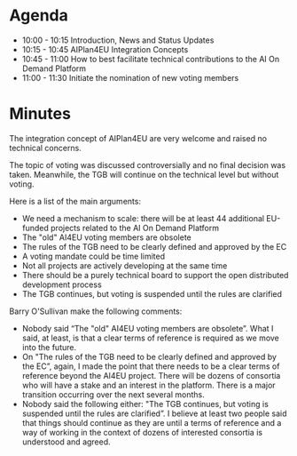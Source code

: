 # Agenda

* 10:00 - 10:15 Introduction, News and Status Updates
* 10:15 - 10:45 AIPlan4EU Integration Concepts
* 10:45 - 11:00 How to best facilitate technical contributions to the AI On Demand Platform
* 11:00 - 11:30 Initiate the nomination of new voting members

# Minutes

The integration concept of AIPlan4EU are very welcome and raised no technical concerns.

The topic of voting was discussed controversially and no final decision was taken. Meanwhile, the TGB will continue on the technical level but without voting. 

Here is a list of the main arguments:

* We need a mechanism to scale: there will be at least 44 additional EU-funded projects related to the AI On Demand Platform
* The "old" AI4EU voting members are obsolete
* The rules of the TGB need to be clearly defined and approved by the EC
* A voting mandate could be time limited
* Not all projects are actively developing at the same time
* There should be a purely technical board to support the open distributed development process
* The TGB continues, but voting is suspended until the rules are clarified 

Barry O'Sullivan make the following comments:

* Nobody said “The "old" AI4EU voting members are obsolete”. What I said, at least, is that a clear terms of reference is required as we move into the future.
* On "The rules of the TGB need to be clearly defined and approved by the EC”, again, I made the point that there needs to be a clear terms of reference beyond the AI4EU project. There will be dozens of consortia who will have a stake and an interest in the platform. There is a major transition occurring over the next several months.
* Nobody said the following either: "The TGB continues, but voting is suspended until the rules are clarified”. I believe at least two people said that things should continue as they are until a terms of reference and a way of working in the context of dozens of interested consortia is understood and agreed.

